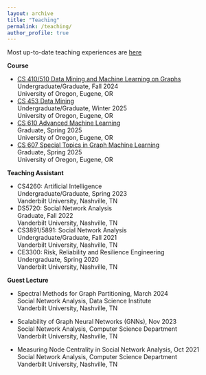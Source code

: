 ```yaml
---
layout: archive
title: "Teaching"
permalink: /teaching/
author_profile: true
---
```

Most up-to-date teaching experiences are [here](https://yuwang0103.github.io/_pages/CV.pdf#nameddest=TEACHING%20EXPERIENCE)

**Course**
- [CS 410/510 Data Mining and Machine Learning on Graphs](https://ml-graph.github.io/fall-2024/)
  <br> Undergraduate/Graduate, Fall 2024
  <br> University of Oregon, Eugene, OR
- [CS 453 Data Mining](https://ml-graph.github.io/winter-2025/)
  <br> Undergraduate/Graduate, Winter 2025
  <br> University of Oregon, Eugene, OR
- [CS 610 Advanced Machine Learning](https://ml-graph.github.io/spring-2025/)
  <br> Graduate, Spring 2025
  <br> University of Oregon, Eugene, OR
- [CS 607 Special Topics in Graph Machine Learning](https://ml-graph.github.io/spring-2025-seminar/)
  <br> Graduate, Spring 2025
  <br> University of Oregon, Eugene, OR

**Teaching Assistant**
- CS4260: Artificial Intelligence
  <br> Undergraduate/Graduate, Spring 2023
  <br> Vanderbilt University, Nashville, TN
- DS5720: Social Network Analysis
  <br> Graduate, Fall 2022
  <br> Vanderbilt University, Nashville, TN
- CS3891/5891: Social Network Analysis
  <br> Undergraduate/Graduate, Fall 2021
  <br> Vanderbilt University, Nashville, TN
- CE3300: Risk, Reliability and Resilience Engineering
  <br> Undergraduate, Spring 2020
  <br> Vanderbilt University, Nashville, TN

**Guest Lecture**
- Spectral Methods for Graph Partitioning, March 2024
  <br> Social Network Analysis, Data Science Institute
  <br> Vanderbilt University, Nashville, TN

- Scalability of Graph Neural Networks (GNNs), Nov 2023
  <br> Social Network Analysis, Computer Science Department
  <br> Vanderbilt University, Nashville, TN
  
- Measuring Node Centrality in Social Network Analysis, Oct 2021
  <br> Social Network Analysis, Computer Science Department
  <br> Vanderbilt University, Nashville, TN
